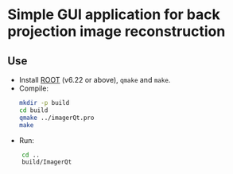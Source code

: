 # Simple GUI application for back projection image reconstruction

## Use
- Install [ROOT](https://root.cern/install/) (v6.22 or above), `qmake` and `make`.
- Compile:
  ```bash
  mkdir -p build
  cd build
  qmake ../imagerQt.pro
  make
  ```
- Run:
```bash
    cd ..
    build/ImagerQt
```
